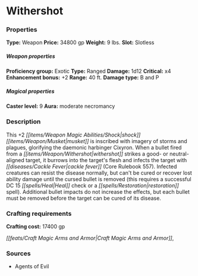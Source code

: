 ﻿---
Title: "Withershot"
Type: "Weapon"
Price: "34800 gp"
Weight: "9 lbs."
Slot: "Slotless"
Proficiency group: "Exotic"
Weapon properties Type: "Ranged"
Damage: "1d12"
Critical: "x4"
Enhancement bonus: "+2"
Range: "40 ft."
Damage type: "B and P"
Caster level: "9"
Aura: "moderate necromancy"
Description: |
  "This _+2 shock musket_ is inscribed with imagery of storms and plagues, glorifying the daemonic harbinger Cixyron. When a bullet fired from a _withershot_ strikes a good- or neutral-aligned target, it burrows into the target's flesh and infects the target with cackle fever (_Core Rulebook_ 557). Infected creatures can resist the disease normally, but can't be cured or recover lost ability damage until the cursed bullet is removed (this requires a successful DC 15 Heal check or a _restoration_ spell). Additional bullet impacts do not increase the effects, but each bullet must be removed before the target can be cured of its disease."
Crafting cost: "17400 gp"
Sources: "['Agents of Evil']"
---

# Withershot

### Properties

**Type:** Weapon **Price:** 34800 gp **Weight:** 9 lbs. **Slot:** Slotless

##### Weapon properties

**Proficiency group:** Exotic **Type:** Ranged **Damage:** 1d12 **Critical:** x4 **Enhancement bonus:** +2 **Range:** 40 ft. **Damage type:** B and P

##### Magical properties

**Caster level:** 9 **Aura:** moderate necromancy

### Description

This +2 _[[items/Weapon Magic Abilities/Shock|shock]]_ _[[items/Weapon/Musket|musket]]_ is inscribed with imagery of storms and plagues, glorifying the daemonic harbinger Cixyron. When a bullet fired from a _[[items/Weapon/Withershot|withershot]]_ strikes a good- or neutral-aligned target, it burrows into the target's flesh and infects the target with _[[diseases/Cackle Fever|cackle fever]]_ (Core Rulebook 557). Infected creatures can resist the disease normally, but can't be cured or recover lost ability damage until the cursed bullet is removed (this requires a successful DC 15 _[[spells/Heal|Heal]]_ check or a _[[spells/Restoration|restoration]]_ spell). Additional bullet impacts do not increase the effects, but each bullet must be removed before the target can be cured of its disease.

### Crafting requirements

**Crafting cost:** 17400 gp

_[[feats/Craft Magic Arms and Armor|Craft Magic Arms and Armor]]_,

### Sources

* Agents of Evil